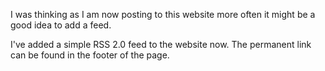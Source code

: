 I was thinking as I am now posting to this website more often it might be a good idea to add a
feed.

I've added a simple RSS 2.0 feed to the website now. The permanent link can be found in the
footer of the page.
